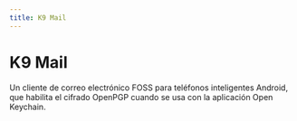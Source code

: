 ```yaml
---
title: K9 Mail
---
```

# K9 Mail 

Un cliente de correo electrónico FOSS para teléfonos inteligentes Android, que habilita el cifrado OpenPGP cuando se usa con la aplicación Open Keychain.